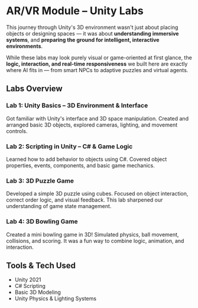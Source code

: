 # AR/VR Module – Unity Labs

This journey through Unity's 3D environment wasn't just about placing objects or designing spaces — it was about **understanding immersive systems**, and **preparing the ground for intelligent, interactive environments**.

While these labs may look purely visual or game-oriented at first glance, the **logic, interaction, and real-time responsiveness** we built here are exactly where AI fits in — from smart NPCs to adaptive puzzles and virtual agents.



##  Labs Overview

###  Lab 1: Unity Basics – 3D Environment & Interface
Got familiar with Unity's interface and 3D space manipulation. Created and arranged basic 3D objects, explored cameras, lighting, and movement controls.

###  Lab 2: Scripting in Unity – C# & Game Logic
Learned how to add behavior to objects using C#. Covered object properties, events, components, and basic game mechanics.

###  Lab 3: 3D Puzzle Game
Developed a simple 3D puzzle using cubes. Focused on object interaction, correct order logic, and visual feedback. This lab sharpened our understanding of game state management.

###  Lab 4: 3D Bowling Game
Created a mini bowling game in 3D! Simulated physics, ball movement, collisions, and scoring. It was a fun way to combine logic, animation, and interaction.



##  Tools & Tech Used
- Unity 2021
- C# Scripting
- Basic 3D Modeling
- Unity Physics & Lighting Systems

